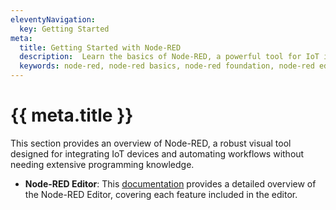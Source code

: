 ```yaml
---
eleventyNavigation:
  key: Getting Started
meta:
  title: Getting Started with Node-RED
  description:  Learn the basics of Node-RED, a powerful tool for IoT integration and workflow automation.
  keywords: node-red, node-red basics, node-red foundation, node-red editor
---
```


# {{ meta.title }}

This section provides an overview of Node-RED, a robust visual tool designed for integrating IoT devices and automating workflows without needing extensive programming knowledge.

- **Node-RED Editor**: This [documentation](./editor/index) provides a detailed overview of the Node-RED Editor, covering each feature included in the editor.